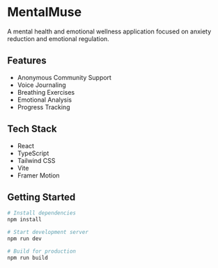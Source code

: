 # MentalMuse

A mental health and emotional wellness application focused on anxiety reduction and emotional regulation.

## Features

- Anonymous Community Support
- Voice Journaling
- Breathing Exercises
- Emotional Analysis
- Progress Tracking

## Tech Stack

- React
- TypeScript
- Tailwind CSS
- Vite
- Framer Motion

## Getting Started

```bash
# Install dependencies
npm install

# Start development server
npm run dev

# Build for production
npm run build